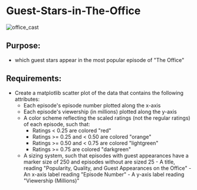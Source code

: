 # Guest-Stars-in-The-Office
![office_cast](https://github.com/Ragdha-Elgaidi/Guest-Stars-in-The-Office/assets/76912120/88d7b5e7-95fe-4b30-b55e-b6f5719d1570)
## Purpose:
-  which guest stars appear in the most popular episode of "The Office"
## Requirements:
- Create a matplotlib scatter plot of the data that contains the following attributes:
  - Each episode's episode number plotted along the x-axis
  - Each episode's viewership (in millions) plotted along the y-axis
  - A color scheme reflecting the scaled ratings (not the regular ratings) of each episode, such that:
     - Ratings < 0.25 are colored "red"
     - Ratings >= 0.25 and < 0.50 are colored "orange"
     - Ratings >= 0.50 and < 0.75 are colored "lightgreen"
     - Ratings >= 0.75 are colored "darkgreen"
  - A sizing system, such that episodes with guest appearances have a marker size of 250 and episodes without are sized 25
        - A title, reading "Popularity, Quality, and Guest Appearances on the Office"
        - An x-axis label reading "Episode Number"
        - A y-axis label reading "Viewership (Millions)"

